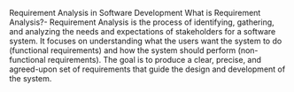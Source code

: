 Requirement Analysis in Software Development
What is Requirement Analysis?- Requirement Analysis is the process of identifying, gathering, and analyzing the needs and expectations of stakeholders for a software system. It focuses on understanding what the users want the system to do (functional requirements) and how the system should perform (non-functional requirements). The goal is to produce a clear, precise, and agreed-upon set of requirements that guide the design and development of the system.
